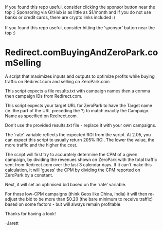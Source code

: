 If you found this repo useful, consider clicking the sponsor button near the top :) Sponsoring via GitHub is as little as $1/month and if you do not use banks or credit cards, there are crypto links included :)<br /><br />
If you found this repo useful, consider hitting the 'sponsor' button near the top :)



# Redirect.comBuyingAndZeroPark.comSelling
A script that maximizes inputs and outputs to optimize profits while buying traffic on Redirect.com and selling on ZeroPark.com

This script expects a file results.txt with campaign names then a comma then campaign IDs from Redirect.com.

This script expects your target URL for ZeroPark to have the Target name (ie. the part of the URL preceding the ?) to match exactly the Campaign Name as specified on Redirect.com.

Don't use the provided results.txt file - replace it with your own campaigns.

The 'rate' variable reflects the expected ROI from the script. At 2.05, you can expect this script to usually return 205% ROI. The lower the value, the more traffic and the higher the cost.

The script will first try to accurately determine the CPM of a given campaign, by dividing the revenues shown on ZeroPark with the total traffic sent from Redirect.com over the last 3 calendar days. If it can't make this calculation, it will 'guess' the CPM by dividing the CPM reported on ZeroPark by a constant.

Next, it will set an optimised bid based on the 'rate' variable.

For those low-CPM campaigns (think Geos like China, India) it will then re-adjust the bid to be more than $0.20 (the bare minimum to receive traffic) based on some factors - but will always remain profitable.

Thanks for having a look!

-Jarett
